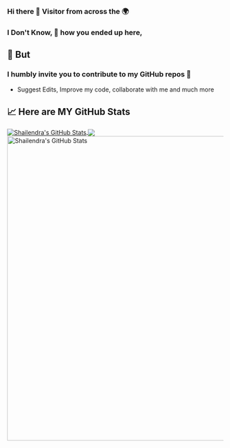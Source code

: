 ### Hi there 👋  Visitor from across the 🌍
### I Don't Know, 🤔 how you ended up here, 
## 🧐 But 
### I humbly invite you to contribute to my GitHub repos 🤗
-  Suggest Edits, Improve my code, collaborate with me and much more

<!-- ![Alt text](https://avatars.githubusercontent.com/u/46565698 "my_profile_pic")  -->



<!--
**shailendrakashyap/shailendrakashyap** is a ✨ _special_ ✨ repository because its `README.md` (this file) appears on your GitHub profile.

Here are some ideas to get you started:

- 🔭 I’m currently working on ...
- 🌱 I’m currently learning ...
- 👯 I’m looking to collaborate on ...
- 🤔 I’m looking for help with ...
- 💬 Ask me about ...
- 📫 How to reach me: ...
- 😄 Pronouns: ...
- ⚡ Fun fact: ...
-->

## &#x1f4c8; Here are MY GitHub Stats

<a href="https://github.com/shailendrakashyap/shailendrakashyap">
  <img align="center" src="https://user-images.githubusercontent.com/46565698/213866478-f392e9a1-ea5e-4022-bf02-ee3ef2bff0d1.png" alt="Shailendra's GitHub Stats" />
</a> 

<a href="https://github.com/shailendrakashyap/shailendrakashyap">
  <img align="center" src="https://github-readme-stats.vercel.app/api/top-langs/?username=shailendrakashyap&hide=java,html,tex&title_color=ffffff&text_color=c9cacc&icon_color=2bbc8a&bg_color=1d1f21&langs_count=100" />
</a> 

<a href="https://github.com/shailendrakashyap/shailendrakashyap">
  <img align="top" src="https://github-readme-stats.vercel.app/api?username=shailendrakashyap&show_icons=true&line_height=27&count_private=true&title_color=ffffff&text_color=c9cacc&icon_color=2bbc8a&bg_color=1d1f21" alt="Shailendra's GitHub Stats" width="707.8" />
</a>
